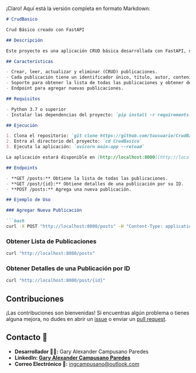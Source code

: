 ¡Claro! Aquí está la versión completa en formato Markdown:

```markdown
# CrudBasico

Crud Básico creado con FastAPI

## Descripción

Este proyecto es una aplicación CRUD básica desarrollada con FastAPI, un marco web moderno y rápido para construir APIs con Python.

## Características

- Crear, leer, actualizar y eliminar (CRUD) publicaciones.
- Cada publicación tiene un identificador único, título, autor, contenido, fecha de creación y estado de publicación.
- Soporte para obtener la lista de todas las publicaciones y obtener detalles de una publicación por su ID.
- Endpoint para agregar nuevas publicaciones.

## Requisitos

- Python 3.7 o superior
- Instalar las dependencias del proyecto: `pip install -r requirements.txt`

## Ejecución

1. Clona el repositorio: `git clone https://github.com/tuusuario/CrudBasico.git`
2. Entra al directorio del proyecto: `cd CrudBasico`
3. Ejecuta la aplicación: `uvicorn main:app --reload`

La aplicación estará disponible en [http://localhost:8000](http://localhost:8000). Puedes explorar la API utilizando herramientas como [Swagger UI](http://localhost:8000/docs) o [ReDoc](http://localhost:8000/redoc).

## Endpoints

- **GET /posts:** Obtiene la lista de todas las publicaciones.
- **GET /post/{id}:** Obtiene detalles de una publicación por su ID.
- **POST /posts:** Agrega una nueva publicación.

## Ejemplo de Uso

### Agregar Nueva Publicación

```bash
curl -X POST "http://localhost:8000/posts" -H "Content-Type: application/json" -d '{"title":"Nueva Publicacion","author":"Autor","content":"Contenido de la publicacion"}'
```

### Obtener Lista de Publicaciones

```bash
curl "http://localhost:8000/posts"
```

### Obtener Detalles de una Publicación por ID

```bash
curl "http://localhost:8000/post/{id}"
```

## Contribuciones

¡Las contribuciones son bienvenidas! Si encuentras algún problema o tienes alguna mejora, no dudes en abrir un [issue](https://github.com/tuusuario/CrudBasico/issues) o enviar un [pull request](https://github.com/tuusuario/CrudBasico/pulls).

## Contacto 📧

- **Desarrollador 🧑‍💻:** Gary Alexander Campusano Paredes
- **LinkedIn: [Gary Alexander Campusano Paredes](https://www.linkedin.com/in/gary-alexander-campusano-paredes-87a28724a/)**
- **Correo Electrónico 📧:** ingcampusano@outlook.com
```


